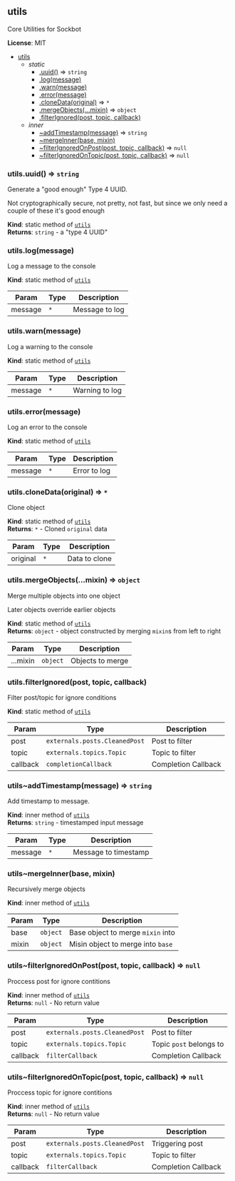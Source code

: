 <a name="module_utils"></a>
## utils
Core Utilities for Sockbot

**License**: MIT  

* [utils](#module_utils)
  * _static_
    * [.uuid()](#module_utils.uuid) ⇒ <code>string</code>
    * [.log(message)](#module_utils.log)
    * [.warn(message)](#module_utils.warn)
    * [.error(message)](#module_utils.error)
    * [.cloneData(original)](#module_utils.cloneData) ⇒ <code>\*</code>
    * [.mergeObjects(...mixin)](#module_utils.mergeObjects) ⇒ <code>object</code>
    * [.filterIgnored(post, topic, callback)](#module_utils.filterIgnored)
  * _inner_
    * [~addTimestamp(message)](#module_utils..addTimestamp) ⇒ <code>string</code>
    * [~mergeInner(base, mixin)](#module_utils..mergeInner)
    * [~filterIgnoredOnPost(post, topic, callback)](#module_utils..filterIgnoredOnPost) ⇒ <code>null</code>
    * [~filterIgnoredOnTopic(post, topic, callback)](#module_utils..filterIgnoredOnTopic) ⇒ <code>null</code>

<a name="module_utils.uuid"></a>
### utils.uuid() ⇒ <code>string</code>
Generate a "good enough" Type 4 UUID.

Not cryptographically secure, not pretty, not fast, but since we only need a couple of these it's good enough

**Kind**: static method of <code>[utils](#module_utils)</code>  
**Returns**: <code>string</code> - a "type 4 UUID"  
<a name="module_utils.log"></a>
### utils.log(message)
Log a message to the console

**Kind**: static method of <code>[utils](#module_utils)</code>  

| Param | Type | Description |
| --- | --- | --- |
| message | <code>\*</code> | Message to log |

<a name="module_utils.warn"></a>
### utils.warn(message)
Log a warning to the console

**Kind**: static method of <code>[utils](#module_utils)</code>  

| Param | Type | Description |
| --- | --- | --- |
| message | <code>\*</code> | Warning to log |

<a name="module_utils.error"></a>
### utils.error(message)
Log an error to the console

**Kind**: static method of <code>[utils](#module_utils)</code>  

| Param | Type | Description |
| --- | --- | --- |
| message | <code>\*</code> | Error to log |

<a name="module_utils.cloneData"></a>
### utils.cloneData(original) ⇒ <code>\*</code>
Clone object

**Kind**: static method of <code>[utils](#module_utils)</code>  
**Returns**: <code>\*</code> - Cloned `original` data  

| Param | Type | Description |
| --- | --- | --- |
| original | <code>\*</code> | Data to clone |

<a name="module_utils.mergeObjects"></a>
### utils.mergeObjects(...mixin) ⇒ <code>object</code>
Merge multiple objects into one object

Later objects override earlier objects

**Kind**: static method of <code>[utils](#module_utils)</code>  
**Returns**: <code>object</code> - object constructed by merging `mixin`s from left to right  

| Param | Type | Description |
| --- | --- | --- |
| ...mixin | <code>object</code> | Objects to merge |

<a name="module_utils.filterIgnored"></a>
### utils.filterIgnored(post, topic, callback)
Filter post/topic for ignore conditions

**Kind**: static method of <code>[utils](#module_utils)</code>  

| Param | Type | Description |
| --- | --- | --- |
| post | <code>externals.posts.CleanedPost</code> | Post to filter |
| topic | <code>externals.topics.Topic</code> | Topic to filter |
| callback | <code>completionCallback</code> | Completion Callback |

<a name="module_utils..addTimestamp"></a>
### utils~addTimestamp(message) ⇒ <code>string</code>
Add timestamp to message.

**Kind**: inner method of <code>[utils](#module_utils)</code>  
**Returns**: <code>string</code> - timestamped input message  

| Param | Type | Description |
| --- | --- | --- |
| message | <code>\*</code> | Message to timestamp |

<a name="module_utils..mergeInner"></a>
### utils~mergeInner(base, mixin)
Recursively merge objects

**Kind**: inner method of <code>[utils](#module_utils)</code>  

| Param | Type | Description |
| --- | --- | --- |
| base | <code>object</code> | Base object to merge `mixin` into |
| mixin | <code>object</code> | Misin object to merge into `base` |

<a name="module_utils..filterIgnoredOnPost"></a>
### utils~filterIgnoredOnPost(post, topic, callback) ⇒ <code>null</code>
Proccess post for ignore contitions

**Kind**: inner method of <code>[utils](#module_utils)</code>  
**Returns**: <code>null</code> - No return value  

| Param | Type | Description |
| --- | --- | --- |
| post | <code>externals.posts.CleanedPost</code> | Post to filter |
| topic | <code>externals.topics.Topic</code> | Topic `post` belongs to |
| callback | <code>filterCallback</code> | Completion Callback |

<a name="module_utils..filterIgnoredOnTopic"></a>
### utils~filterIgnoredOnTopic(post, topic, callback) ⇒ <code>null</code>
Proccess topic for ignore contitions

**Kind**: inner method of <code>[utils](#module_utils)</code>  
**Returns**: <code>null</code> - No return value  

| Param | Type | Description |
| --- | --- | --- |
| post | <code>externals.posts.CleanedPost</code> | Triggering post |
| topic | <code>externals.topics.Topic</code> | Topic to filter |
| callback | <code>filterCallback</code> | Completion Callback |

